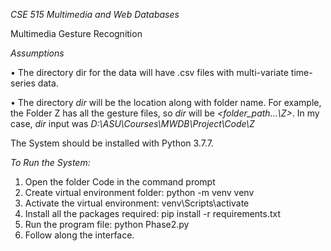 *CSE 515 Multimedia and Web Databases*

Multimedia Gesture Recognition


*Assumptions*

•	The directory dir for the data will have .csv files with multi-variate time-series data.

•	 The directory *dir* will be the location along with folder name. For example, the Folder Z has all the gesture files, 
so *dir* will be *<folder_path…\Z>*. In my case, *dir* input was *D:\ASU\Courses\MWDB\Project\Code\Z*


The System should be installed with Python 3.7.7.

*To Run the System:*
1.	Open the folder Code in the command prompt
2.	Create virtual environment folder: python -m venv venv
3.	Activate the virtual environment: venv\Scripts\activate
4.	Install all the packages required: pip install -r requirements.txt
5.	Run the program file: python Phase2.py
6.	Follow along the interface. 
